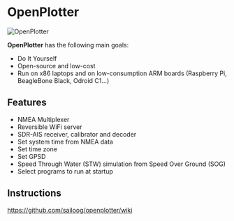 OpenPlotter
==================
![OpenPlotter](http://campus.sailoog.com/pluginfile.php/744/mod_label/intro/openplotter2.png)

**OpenPlotter** has the following main goals:

* Do It Yourself
* Open-source and low-cost
* Run on x86 laptops and on low-consumption ARM boards (Raspberry Pi, BeagleBone Black, Odroid C1...)

Features
------------
* NMEA Multiplexer
* Reversible WiFi server
* SDR-AIS receiver, calibrator and decoder
* Set system time from NMEA data
* Set time zone
* Set GPSD
* Speed Through Water (STW) simulation from Speed Over Ground (SOG)
* Select programs to run at startup

Instructions
------------
https://github.com/sailoog/openplotter/wiki

